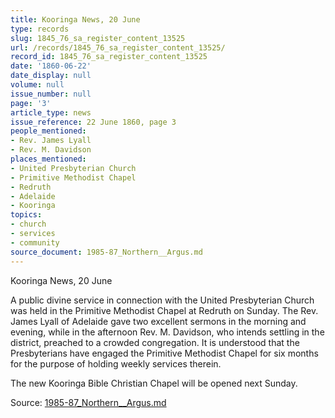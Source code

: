 ```yaml
---
title: Kooringa News, 20 June
type: records
slug: 1845_76_sa_register_content_13525
url: /records/1845_76_sa_register_content_13525/
record_id: 1845_76_sa_register_content_13525
date: '1860-06-22'
date_display: null
volume: null
issue_number: null
page: '3'
article_type: news
issue_reference: 22 June 1860, page 3
people_mentioned:
- Rev. James Lyall
- Rev. M. Davidson
places_mentioned:
- United Presbyterian Church
- Primitive Methodist Chapel
- Redruth
- Adelaide
- Kooringa
topics:
- church
- services
- community
source_document: 1985-87_Northern__Argus.md
---
```


Kooringa News, 20 June

A public divine service in connection with the United Presbyterian Church was held in the Primitive Methodist Chapel at Redruth on Sunday.  The Rev. James Lyall of Adelaide gave two excellent sermons in the morning and evening, while in the afternoon Rev. M. Davidson, who intends settling in the district, preached to a crowded congregation.  It is understood that the Presbyterians have engaged the Primitive Methodist Chapel for six months for the purpose of holding weekly services therein.

The new Kooringa Bible Christian Chapel will be opened next Sunday.

Source: [1985-87_Northern__Argus.md](/downloads/markdown/1985-87_Northern__Argus.md)
